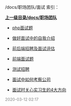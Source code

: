 /docs/职场团队/面试 索引：


**[上一级目录/docs/职场团队](/docs/职场团队/index.md)**

- [php面试题](/docs/职场团队/面试/php面试题.md)

- [做好面试中的自我介绍](/docs/职场团队/面试/做好面试中的自我介绍.md)

- [前后端招聘及面试评估](/docs/职场团队/面试/前后端招聘及面试评估.md)

- [前端面试题](/docs/职场团队/面试/前端面试题.md)

- [测试招聘](/docs/职场团队/面试/测试招聘.md)

- [面试中如何考察公司](/docs/职场团队/面试/面试中如何考察公司.md)

- [面试时关心实习生的4大方向](/docs/职场团队/面试/面试时关心实习生的4大方向.md)


<font size=2 color='grey'> 2020-03-12 02:17 </font>